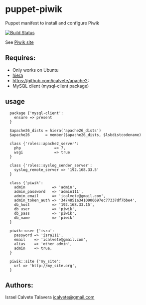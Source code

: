 # puppet-piwik

Puppet manifest to install and configure Piwik

[![Build Status](https://secure.travis-ci.org/icalvete/puppet-piwik.png)](http://travis-ci.org/icalvete/puppet-piwik)

See [Piwik site](https://piwik.org/)

## Requires:

* Only works on Ubuntu
* [hiera](http://docs.puppetlabs.com/hiera/1/index.html)
* https://github.com/icalvete/apache2:
* MySQL client (mysql-client package)

## usage

```puppet
  package {'mysql-client':
    ensure => present
  }

  $apache26_dists = hiera('apache26_dists')
  $apache26       = member($apache26_dists, $lsbdistcodename)

  class {'roles::apache2_server':
    php               => 7,
    wsgi              => true
  }

  class {'roles::syslog_sender_server':
    syslog_remote_server => '192.168.33.5'
  }

  class {'piwik':
    admin            => 'admin',
    admin_password   => 'admin111',
    admin_email      => 'icalvete@gmail.com',
    admin_token_auth => '3474851a3410906697ec77337df7bbe4',
    db_host          => '192.168.33.15',
    db_user          => 'piwik',
    db_pass          => 'piwik',
    db_name          => 'piwik'
  }
  
  piwik::user {'isra':
    password => 'isra111',
    email    => 'icalvete@gmail.com',
    alias    => 'other admin',
    admin    => true,
  }

  piwik::site {'my_site':
    url => 'http://my_site.org',
  }
```

## Authors:

Israel Calvete Talavera <icalvete@gmail.com>
